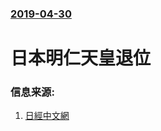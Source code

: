 ### [2019-04-30](/news/2019/04/30/index.md)

##### 
# 日本明仁天皇退位 




### 信息来源:

1. [日經中文網](https://zh.cn.nikkei.com/politicsaeconomy/politicsasociety/35385-2019-04-30-00-54-10.html)
